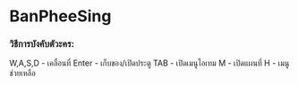 # BanPheeSing



### วิธีการบังคับตัวะคร:
  W,A,S,D - เคลื่อนที่
  Enter - เก็บของ/เปิดประตู
  TAB - เปิดเมนูไอเทม
  M - เปิดแผนที่
  H - เมนูช่วยเหลือ
